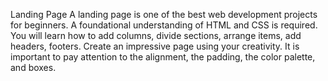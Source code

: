 Landing Page
A landing page is one of the best web development projects for
beginners. A foundational understanding of HTML and CSS is
required. You will learn how to add columns, divide sections,
arrange items, add headers, footers. Create an impressive page
using your creativity. It is important to pay attention to the
alignment, the padding, the color palette, and boxes.